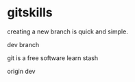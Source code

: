 # gitskills
creating a new branch is quick and simple.

dev branch

git is a free software
learn stash

origin dev